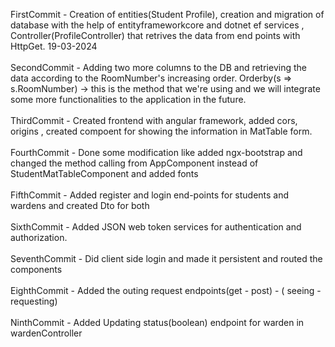 FirstCommit - Creation of entities(Student Profile), creation and migration of database with the help of entityframeworkcore and dotnet ef services , Controller(ProfileController) that retrives the data from end points with HttpGet. 19-03-2024
<br>
<br>
SecondCommit - Adding two more columns to the DB and retrieving the data according to the RoomNumber's increasing order. Orderby(s => s.RoomNumber) -> this is the method that we're using and we will integrate some more functionalities to the application in the future. 
<br>
<br>
ThirdCommit - Created frontend with angular framework, added cors, origins , created compoent for showing the information in MatTable form.
<br>
<br>
FourthCommit - Done some modification like added ngx-bootstrap and changed the method calling from AppComponent instead of StudentMatTableComponent and added fonts
<br>
<br>
FifthCommit -  Added register and login end-points for students and wardens and created Dto for both
<br>
<br>
SixthCommit - Added JSON web token services for authentication and authorization.
<br>
<br>
SeventhCommit - Did client side login and made it persistent and routed the components
<br>
<br>
EighthCommit - Added the outing request endpoints(get - post) - ( seeing - requesting)
<br>
<br>
NinthCommit - Added Updating status(boolean) endpoint for warden in wardenController
